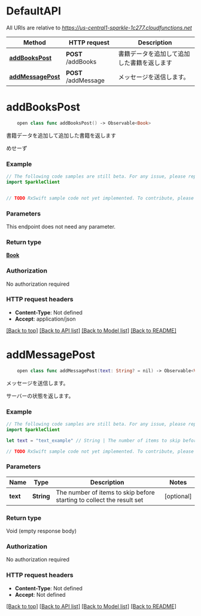 # DefaultAPI

All URIs are relative to *https://us-central1-sparkle-1c277.cloudfunctions.net*

Method | HTTP request | Description
------------- | ------------- | -------------
[**addBooksPost**](DefaultAPI.md#addbookspost) | **POST** /addBooks | 書籍データを追加して追加した書籍を返します
[**addMessagePost**](DefaultAPI.md#addmessagepost) | **POST** /addMessage | メッセージを送信します。


# **addBooksPost**
```swift
    open class func addBooksPost() -> Observable<Book>
```

書籍データを追加して追加した書籍を返します

めせーず

### Example 
```swift
// The following code samples are still beta. For any issue, please report via http://github.com/OpenAPITools/openapi-generator/issues/new
import SparkleClient


// TODO RxSwift sample code not yet implemented. To contribute, please open a ticket via http://github.com/OpenAPITools/openapi-generator/issues/new
```

### Parameters
This endpoint does not need any parameter.

### Return type

[**Book**](Book.md)

### Authorization

No authorization required

### HTTP request headers

 - **Content-Type**: Not defined
 - **Accept**: application/json

[[Back to top]](#) [[Back to API list]](../README.md#documentation-for-api-endpoints) [[Back to Model list]](../README.md#documentation-for-models) [[Back to README]](../README.md)

# **addMessagePost**
```swift
    open class func addMessagePost(text: String? = nil) -> Observable<Void>
```

メッセージを送信します。

サーバーの状態を返します。

### Example 
```swift
// The following code samples are still beta. For any issue, please report via http://github.com/OpenAPITools/openapi-generator/issues/new
import SparkleClient

let text = "text_example" // String | The number of items to skip before starting to collect the result set (optional)

// TODO RxSwift sample code not yet implemented. To contribute, please open a ticket via http://github.com/OpenAPITools/openapi-generator/issues/new
```

### Parameters

Name | Type | Description  | Notes
------------- | ------------- | ------------- | -------------
 **text** | **String** | The number of items to skip before starting to collect the result set | [optional] 

### Return type

Void (empty response body)

### Authorization

No authorization required

### HTTP request headers

 - **Content-Type**: Not defined
 - **Accept**: Not defined

[[Back to top]](#) [[Back to API list]](../README.md#documentation-for-api-endpoints) [[Back to Model list]](../README.md#documentation-for-models) [[Back to README]](../README.md)

